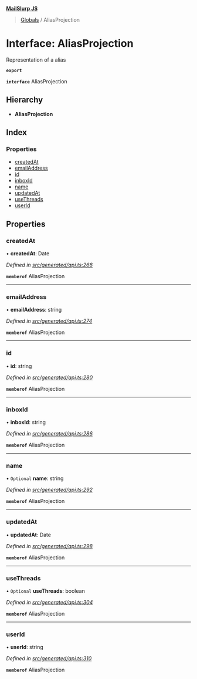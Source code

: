 **[MailSlurp JS](../README.md)**

> [Globals](../README.md) / AliasProjection

# Interface: AliasProjection

Representation of a alias

**`export`** 

**`interface`** AliasProjection

## Hierarchy

* **AliasProjection**

## Index

### Properties

* [createdAt](aliasprojection.md#createdat)
* [emailAddress](aliasprojection.md#emailaddress)
* [id](aliasprojection.md#id)
* [inboxId](aliasprojection.md#inboxid)
* [name](aliasprojection.md#name)
* [updatedAt](aliasprojection.md#updatedat)
* [useThreads](aliasprojection.md#usethreads)
* [userId](aliasprojection.md#userid)

## Properties

### createdAt

•  **createdAt**: Date

*Defined in [src/generated/api.ts:268](https://github.com/mailslurp/mailslurp-client/blob/751f7bb/src/generated/api.ts#L268)*

**`memberof`** AliasProjection

___

### emailAddress

•  **emailAddress**: string

*Defined in [src/generated/api.ts:274](https://github.com/mailslurp/mailslurp-client/blob/751f7bb/src/generated/api.ts#L274)*

**`memberof`** AliasProjection

___

### id

•  **id**: string

*Defined in [src/generated/api.ts:280](https://github.com/mailslurp/mailslurp-client/blob/751f7bb/src/generated/api.ts#L280)*

**`memberof`** AliasProjection

___

### inboxId

•  **inboxId**: string

*Defined in [src/generated/api.ts:286](https://github.com/mailslurp/mailslurp-client/blob/751f7bb/src/generated/api.ts#L286)*

**`memberof`** AliasProjection

___

### name

• `Optional` **name**: string

*Defined in [src/generated/api.ts:292](https://github.com/mailslurp/mailslurp-client/blob/751f7bb/src/generated/api.ts#L292)*

**`memberof`** AliasProjection

___

### updatedAt

•  **updatedAt**: Date

*Defined in [src/generated/api.ts:298](https://github.com/mailslurp/mailslurp-client/blob/751f7bb/src/generated/api.ts#L298)*

**`memberof`** AliasProjection

___

### useThreads

• `Optional` **useThreads**: boolean

*Defined in [src/generated/api.ts:304](https://github.com/mailslurp/mailslurp-client/blob/751f7bb/src/generated/api.ts#L304)*

**`memberof`** AliasProjection

___

### userId

•  **userId**: string

*Defined in [src/generated/api.ts:310](https://github.com/mailslurp/mailslurp-client/blob/751f7bb/src/generated/api.ts#L310)*

**`memberof`** AliasProjection
